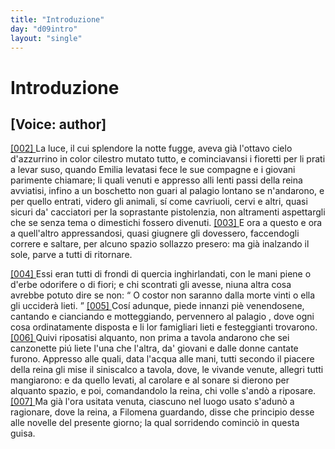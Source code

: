 ```yaml
---
title: "Introduzione"
day: "d09intro"
layout: "single"
---
```

<div id="d09intro" type="introduction" who="author">
 <h1>
  Introduzione
 </h1>
 <p>
  <h2>
   [Voice: author]
  </h2>
 </p>
 <p>
  <a href="{{ site.baseurl }}enDecameron/d09intro#p09980002" id="p09980002">
   [002]
  </a>
  La luce, il cui splendore la notte fugge, aveva gi&agrave; l'ottavo cielo d'azzurrino in color cilestro mutato tutto, e cominciavansi i fioretti per li prati a levar suso, quando
  <name persref="emilia" type="person">
   Emilia
  </name>
  levatasi fece le sue compagne e i giovani parimente chiamare; li quali venuti e appresso alli lenti passi della reina avviatisi, infino a un
  <name placeref="boschetto-i09" type="place">
   boschetto
  </name>
  non guari al
  <name placeref="palagiobrigata-02" type="place">
   palagio
  </name>
  lontano se n'andarono, e per quello entrati, videro gli animali, s&iacute; come cavriuoli, cervi e altri, quasi sicuri da' cacciatori per la soprastante pistolenzia, non altramenti aspettargli che se senza tema o dimestichi fossero divenuti.
  <a href="{{ site.baseurl }}enDecameron/d09intro#p09980003" id="p09980003">
   [003]
  </a>
  E ora a questo e ora a quell'altro appressandosi, quasi giugnere gli dovessero, faccendogli correre e saltare, per alcuno spazio sollazzo presero: ma gi&agrave; inalzando il sole, parve a tutti di ritornare.
 </p>
 <p>
  <a href="{{ site.baseurl }}enDecameron/d09intro#p09980004" id="p09980004">
   [004]
  </a>
  Essi eran tutti di frondi di quercia inghirlandati, con le mani piene o d'erbe odorifere o di fiori; e chi scontrati gli avesse, niuna altra cosa avrebbe potuto dire se non:
  <q direct="unspecified">
   O costor non saranno dalla morte vinti o ella gli uccider&agrave; lieti.
  </q>
  <a href="{{ site.baseurl }}enDecameron/d09intro#p09980005" id="p09980005">
   [005]
  </a>
  Cos&iacute; adunque, piede innanzi pi&egrave; venendosene, cantando e cianciando e motteggiando, pervennero al
  <name placeref="palagiobrigata-02" type="place">
   palagio
  </name>
  , dove ogni cosa ordinatamente disposta e li lor famigliari lieti e festeggianti trovarono.
  <a href="{{ site.baseurl }}enDecameron/d09intro#p09980006" id="p09980006">
   [006]
  </a>
  Quivi riposatisi alquanto, non prima a tavola andarono che sei canzonette pi&uacute; liete l'una che l'altra, da' giovani e dalle donne cantate furono. Appresso alle quali, data l'acqua alle mani, tutti secondo il piacere della
  <name persref="emilia" type="person">
   reina
  </name>
  gli mise il siniscalco a tavola, dove, le vivande venute, allegri tutti mangiarono: e da quello levati, al carolare e al sonare si dierono per alquanto spazio, e poi, comandandolo la reina, chi volle s'and&ograve; a riposare.
  <a href="{{ site.baseurl }}enDecameron/d09intro#p09980007" id="p09980007">
   [007]
  </a>
  Ma gi&agrave; l'ora usitata venuta, ciascuno nel luogo usato s'adun&ograve; a ragionare, dove la reina, a
  <name persref="filomena" type="person">
   Filomena
  </name>
  guardando, disse che principio desse alle novelle del presente giorno; la qual sorridendo cominci&ograve; in questa guisa.
 </p>
</div>